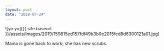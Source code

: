 ```yaml
---
layout: post
date: "2019-07-24"
---
```


![yo yo]({{ site.baseurl }}/assets/images/2019/159815ed157fdf49b3b0e2015fcd8d6300121a01.jpg)

Mama is gone back to work; she has new scrubs.
